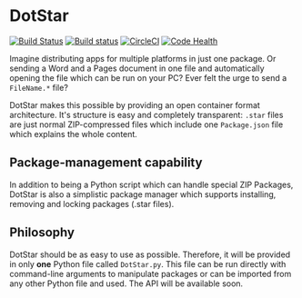 # DotStar

[![Build Status](https://travis-ci.org/joachimschmidt557/DotStar.svg?branch=master)](https://travis-ci.org/joachimschmidt557/DotStar)
[![Build status](https://ci.appveyor.com/api/projects/status/oocppvl6ct23p6q7?svg=true)](https://ci.appveyor.com/project/joachimschmidt557/dotstar)
[![CircleCI](https://circleci.com/gh/joachimschmidt557/DotStar.svg?style=svg)](https://circleci.com/gh/joachimschmidt557/DotStar)
[![Code Health](https://landscape.io/github/joachimschmidt557/DotStar/master/landscape.svg?style=flat)](https://landscape.io/github/joachimschmidt557/DotStar/master)

Imagine distributing apps for multiple platforms in just one package. Or sending
a Word and a Pages document in one file and automatically opening the file which
can be run on your PC? Ever felt the urge to send a `FileName.*` file? 

DotStar makes this possible by providing an open container format architecture.
It's structure is easy and completely transparent: `.star` files are just normal
ZIP-compressed files which include one `Package.json` file which explains the
whole content. 

## Package-management capability

In addition to being a Python script which can handle special ZIP Packages,
DotStar is also a simplistic package manager which supports installing,
removing and locking packages (.star files).

## Philosophy

DotStar should be as easy to use as possible. Therefore, it will be provided in
only **one** Python file called `DotStar.py`. This file can be run directly with
command-line arguments to manipulate packages or can be imported from any other
Python file and used. The API will be available soon.
